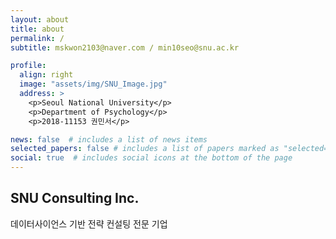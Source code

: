 ```yaml
---
layout: about
title: about
permalink: /
subtitle: mskwon2103@naver.com / min10seo@snu.ac.kr

profile:
  align: right
  image: "assets/img/SNU_Image.jpg"
  address: >
    <p>Seoul National University</p>
    <p>Department of Psychology</p>
    <p>2018-11153 권민서</p>

news: false  # includes a list of news items
selected_papers: false # includes a list of papers marked as "selected={true}"
social: true  # includes social icons at the bottom of the page
---
```



## SNU Consulting Inc.

데이터사이언스 기반 전략 컨설팅 전문 기업
